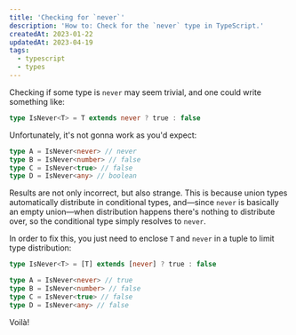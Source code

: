 ```yaml
---
title: 'Checking for `never`'
description: 'How to: Check for the `never` type in TypeScript.'
createdAt: 2023-01-22
updatedAt: 2023-04-19
tags:
  - typescript
  - types
---
```


Checking if some type is `never` may seem trivial, and one could write something like:

```typescript
type IsNever<T> = T extends never ? true : false
```

Unfortunately, it's not gonna work as you'd expect:

```typescript
type A = IsNever<never> // never
type B = IsNever<number> // false
type C = IsNever<true> // false
type D = IsNever<any> // boolean
```

Results are not only incorrect, but also strange. This is because union types automatically distribute in conditional types, and—since `never` is basically an empty union—when distribution happens there's nothing to distribute over, so the conditional type simply resolves to `never`.

In order to fix this, you just need to enclose `T` and `never` in a tuple to limit type distribution:

```typescript
type IsNever<T> = [T] extends [never] ? true : false

type A = IsNever<never> // true
type B = IsNever<number> // false
type C = IsNever<true> // false
type D = IsNever<any> // false
```

Voilà!
